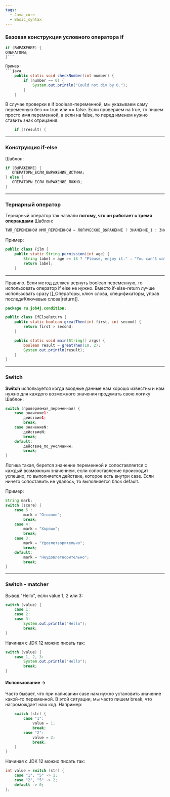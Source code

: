 ```yaml
---
tags:
  - Java_core
  - Basic_syntax
---
```

### Базовая конструкция условного оператора if

```java
if (ВЫРАЖЕНИЕ) {
ОПЕРАТОРЫ;
}```

Пример:
```java
    public static void checkNumber(int number) {
        if (number == 0) {
            System.out.println("Could not div by 0.");
        }
    }
```

В случае проверки в if boolean-переменной, мы указываем саму переменную без == true или == false. Если проверяем на true, то пишем просто имя переменной, а если на false, то перед именем нужно ставить знак отрицания:
```java
    if (!result) {
```

---
### Конструкция if-else
Шаблон:
```java
if (ВЫРАЖЕНИЕ) {
   ОПЕРАТОРЫ_ЕСЛИ_ВЫРАЖЕНИЕ_ИСТИНА;
} else {
   ОПЕРАТОРЫ_ЕСЛИ_ВЫРАЖЕНИЕ_ЛОЖНО;
}
```

---
### Тернарный оператор
Тернарный оператор так назвали **потому, что он работает с тремя операндами**
Шаблон:
```java
ТИП_ПЕРЕМЕННОЙ ИМЯ_ПЕРЕМЕННОЙ = ЛОГИЧЕСКОЕ_ВЫРАЖЕНИЕ ? ЗНАЧЕНИЕ_1 : ЗНАЧЕНИЕ_2;
```
Пример:
```java
public class Film {
    public static String permission(int age) {
        String label = age >= 18 ? "Please, enjoy it." : "You can't watch it.";
        return label;
    }
```

---
Правило. Если метод должен вернуть boolean переменную, то использовать оператор if else не нужно.
Вместо if-else-return лучше использовать сразу [[_Операторы, ключ слова, спецификаторы, управ послед#Ключевые слова|return]].

```java
package ru.job4j.condition;

public class IfElseReturn {
    public static boolean greatThen(int first, int second) {
        return first > second;
    }

    public static void main(String[] args) {
        boolean result = greatThen(10, 2);
        System.out.println(result);
    }
}
```

---
### Switch
**Switch** используется когда входные данные нам хорошо известны и нам нужно для каждого возможного значения продумать свою логику
Шаблон:
```java
switch (проверяемая_переменная) {
    case значение1:
        действие1;
        break;
    case значениеN:
        действиеN;
        break;
    default:
        действие_по_умолчанию;
        break;
}
```
Логика такая, берется значение переменной и сопоставляется с каждый возможным значением, если сопоставление происходит успешно, то выполняется действие, которое есть внутри case. Если ничего сопоставить не удалось, то выполняется блок default.

Пример:
```java
String mark;
switch (score) {
    case 5 :
        mark = "Отлично";
        break;
    case 4:
        mark = "Хорошо";
        break;
    case 3:
        mark = "Удовлетворительно";
        break;
    default:
        mark = "Неудовлетворительно";
        break;
}
```

---
### Switch - matcher
Вывод "Hello", если value 1, 2 или 3:
```java
switch (value) {
    case 1:
    case 2:
    case 3:
        System.out.println("Hello");
        break;
}
```

Начиная с JDK 12 можно писать так:
```java
switch (value) {
    case 1, 2, 3:
        System.out.println("Hello");
        break;
}
```

#### **Использование ->**
Часто бывает, что при написании case нам нужно установить значение какой-то переменной. В этой ситуации, мы часто пишем break, что нагромождает наш код. Например:
```java
    switch (str) {
        case "1":
            value = 1;
            break;
        case "2":
            value = 2;
            break;
    }
}
```

Начиная с JDK 12 можно писать так:
```java
int value = switch (str) {
    case "1", "5" -> 1;
    case "2", "5" -> 2;
    default -> 0;
};
```
